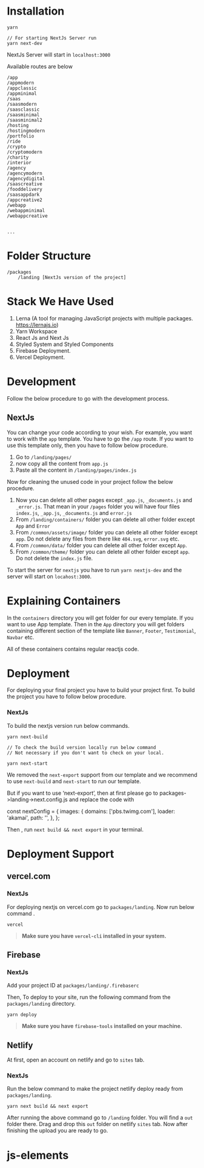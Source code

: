 # Installation


```
yarn
```

```
// For starting NextJs Server run
yarn next-dev
```

NextJs Server will start in `localhost:3000`

Available routes are below

```
/app
/appmodern
/appclassic
/appminimal
/saas
/saasmodern
/saasclassic
/saasminimal
/saasminimal2
/hosting
/hostingmodern
/portfolio
/ride
/crypto
/cryptomodern
/charity
/interior
/agency
/agencymodern
/agencydigital
/saascreative
/fooddelivery
/saasappdark
/appcreative2
/webapp
/webappminimal
/webappcreative


...
```

# Folder Structure

```
/packages
	/landing [NextJs version of the project]
```

# Stack We Have Used

1. Lerna (A tool for managing JavaScript projects with multiple packages. https://lernajs.io)
2. Yarn Workspace
3. React Js and Next Js
4. Styled System and Styled Components
5. Firebase Deployment.
6. Vercel Deployment.

# Development

Follow the below procedure to go with the development process.

## NextJs

You can change your code according to your wish. For example, you want to work with the `app` template. You have to go the `/app` route. If you want to use this template only, then you have to follow below procedure.

1. Go to `/landing/pages/`
2. now copy all the content from `app.js`
3. Paste all the content in `/landing/pages/index.js`

Now for cleaning the unused code in your project follow the below procedure.

1. Now you can delete all other pages except `_app.js`, `_documents.js` and `_error.js`. That mean in your `/pages` folder you will have four files `index.js`, `_app.js`, `_documents.js` and `error.js`
2. From `/landing/containers/` folder you can delete all other folder except `App` and `Error`
3. From `/common/assets/image/` folder you can delete all other folder except `app`. Do not delete any files from there like `404.svg`, `error.svg` etc.
4. From `/common/data/` folder you can delete all other folder except `App`.
5. From `/common/theme/` folder you can delete all other folder except `app`. Do not delete the `index.js` file.

To start the server for `nextjs` you have to run `yarn nextjs-dev` and the server will start on `locahost:3000`.

# Explaining Containers

In the `containers` directory you will get folder for our every template. If you want to use App template. Then in the `App` directory you will get folders containing different section of the template like `Banner`, `Footer`, `Testimonial`, `Navbar` etc.

All of these containers contains regular reactjs code.

# Deployment

For deploying your final project you have to build your project first. To build the project you have to follow below procedure.

### NextJs

To build the nextjs version run below commands.

```
yarn next-build

// To check the build version locally run below command
// Not necessary if you don't want to check on your local.

yarn next-start
```

We removed the `next-export` support from our template and we recommend to use `next-build` and `next-start` to run our template.

But if you want to use ‘next-export’, then at first please go to packages->landing->next.config.js and replace the code with

const nextConfig = {
images: {
domains: ['pbs.twimg.com'],
loader: 'akamai',
path: '',
},
};

Then , run `next build && next export` in your terminal.

# Deployment Support

## vercel.com

### NextJs

For deploying nextjs on vercel.com go to `packages/landing`. Now run below command .

```
vercel
```

> **Make sure you have `vercel-cli` installed in your system.**

## Firebase

### NextJs

Add your project ID at `packages/landing/.firebaserc`

Then, To deploy to your site, run the following command from the `packages/landing` directory.

```
yarn deploy
```

> **Make sure you have `firebase-tools` installed on your machine.**

## Netlify

At first, open an account on netlify and go to `sites` tab.

### NextJs

Run the below command to make the project netlify deploy ready from `packages/landing`.

```
yarn next build && next export
```

After running the above command go to `/landing` folder. You will find a `out` folder there. Drag
and drop this `out` folder on netlify `sites` tab. Now after finishing the upload you are ready to go.
# js-elements
